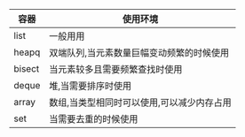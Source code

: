 
容器|使用环境
---|---
list|一般用用
heapq|双端队列,当元素数量巨幅变动频繁的时候使用
bisect|当元素较多且需要频繁查找时使用
deque|堆,当需要排序时使用
array|数组,当类型相同时可以使用,可以减少内存占用
set|当需要去重的时候使用
